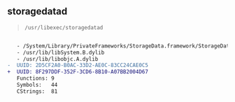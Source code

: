 ## storagedatad

> `/usr/libexec/storagedatad`

```diff

   - /System/Library/PrivateFrameworks/StorageData.framework/StorageData
   - /usr/lib/libSystem.B.dylib
   - /usr/lib/libobjc.A.dylib
-  UUID: 2D5CF2A0-B0AC-33D2-AE0C-83CC24CAE0C5
+  UUID: 8F297DDF-352F-3CD6-8B10-A07BB2004D67
   Functions: 9
   Symbols:   44
   CStrings:  81

```
